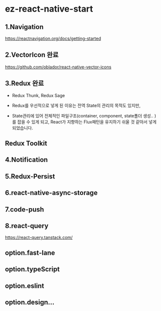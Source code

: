 # ez-react-native-start

## 1.Navigation
https://reactnavigation.org/docs/getting-started

## 2.VectorIcon 완료
https://github.com/oblador/react-native-vector-icons

## 3.Redux 완료
- Redux Thunk, Redux Sage

- Redux를 우선적으로 넣게 된 이유는 전역 State의 관리의 목적도 있지만, 
- State관리에 있어 전체적인 파일구조(container, component, state폴더 생성.. )를 잡을 수 있게 되고, React가 지향하는 Flux패턴을 유지하기 쉬울 것 같아서 넣게되었습니다.

## Redux Toolkit

## 4.Notification

## 5.Redux-Persist

## 6.react-native-async-storage

## 7.code-push

## 8.react-query
https://react-query.tanstack.com/

## option.fast-lane
## option.typeScript
## option.eslint

## option.design...
